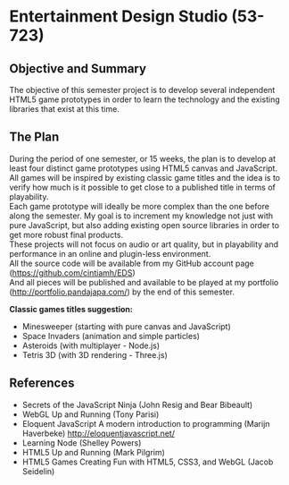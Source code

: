 Entertainment Design Studio (53-723)
====================================

Objective and Summary
---------------------

The objective of this semester project is to develop several independent HTML5 game prototypes in order to learn the technology and the existing libraries that exist at this time.

The Plan
--------

During the period of one semester, or 15 weeks, the plan is to develop at least four distinct game prototypes using
HTML5 canvas and JavaScript.  
All games will be inspired by existing classic game titles and the idea is to verify how much is it possible to get
close to a published title in terms of playability.  
Each game prototype will ideally be more complex than the one before along the semester. My goal is to increment my
knowledge not just with pure JavaScript, but also adding existing open source libraries in order to get more robust
final products.  
These projects will not focus on audio or art quality, but in playability and performance in an online and plugin-less
environment.  
All the source code will be available from my GitHub account page (https://github.com/cintiamh/EDS)  
And all pieces will be published and available to be played at my portfolio (http://portfolio.pandajapa.com/) by the
end of this semester.  

**Classic games titles suggestion:**
* Minesweeper (starting with pure canvas and JavaScript)
* Space Invaders (animation and simple particles)
* Asteroids (with multiplayer - Node.js)
* Tetris 3D (with 3D rendering - Three.js)

References
----------

* Secrets of the JavaScript Ninja (John Resig and Bear Bibeault)
* WebGL Up and Running (Tony Parisi)
* Eloquent JavaScript A modern introduction to programming (Marijn Haverbeke) http://eloquentjavascript.net/
* Learning Node (Shelley Powers)
* HTML5 Up and Running (Mark Pilgrim)
* HTML5 Games Creating Fun with HTML5, CSS3, and WebGL (Jacob Seidelin)
